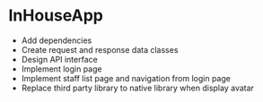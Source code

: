 # InHouseApp

- Add dependencies
- Create request and response data classes
- Design API interface
- Implement login page
- Implement staff list page and navigation from login page
- Replace third party library to native library when display avatar